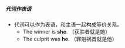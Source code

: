 ##### 代词作表语
- 代词可以作为表语，和主语一起构成等价关系。
	- The winner is **she**. （获胜者就是她）
	- The culprit was **he**. （罪魁祸首就是他）